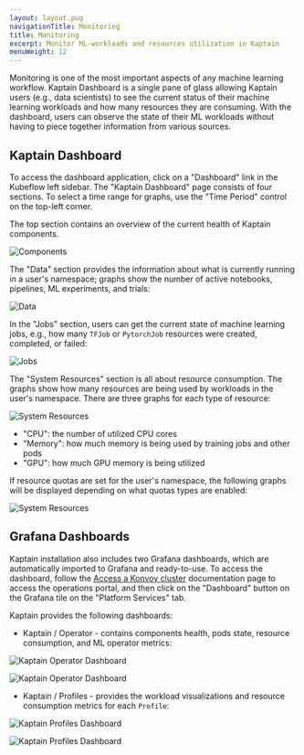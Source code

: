 ```yaml
---
layout: layout.pug
navigationTitle: Monitoring
title: Monitoring
excerpt: Monitor ML-workloads and resources utilization in Kaptain
menuWeight: 12
---
```


Monitoring is one of the most important aspects of any machine learning workflow. Kaptain Dashboard is a single pane
of glass allowing Kaptain users (e.g., data scientists) to see the current status of their machine learning workloads
and how many resources they are consuming. With the dashboard, users can observe the state of their ML workloads without
having to piece together information from various sources.

## Kaptain Dashboard

To access the dashboard application, click on a "Dashboard" link in the Kubeflow left sidebar.
The "Kaptain Dashboard" page consists of four sections. To select a time range for graphs, use the "Time Period" control
on the top-left corner.

The top section contains an overview of the current health of Kaptain components.

![Components](img/components.png)

The "Data" section provides the information about what is currently running in a user's namespace; graphs show the
number of active notebooks, pipelines, ML experiments, and trials:

![Data](img/data.png)

In the "Jobs" section, users can get the current state of machine learning jobs, e.g., how many `TFJob` or `PytorchJob`
resources were created, completed, or failed:

![Jobs](img/jobs.png)

The "System Resources" section is all about resource consumption. The graphs show how many resources are being used
by workloads in the user's namespace. There are three graphs for each type of resource:

![System Resources](img/system-resources.png)


- "CPU": the number of utilized CPU cores
- "Memory":  how much memory is being used by training jobs and other pods
- "GPU": how much GPU memory is being utilized

If resource quotas are set for the user's namespace, the following graphs will be displayed depending on what quotas
types are enabled:

![System Resources](img/quotas.png)

## Grafana Dashboards

Kaptain installation also includes two Grafana dashboards, which are automatically imported to Grafana and ready-to-use.
To access the dashboard, follow the [Access a Konvoy cluster][access_konvoy]
documentation page to access the operations portal, and then click on the "Dashboard" button on the Grafana tile on
the "Platform Services" tab.

Kaptain provides the following dashboards:
- Kaptain / Operator - contains components health, pods state, resource consumption, and ML operator metrics:

![Kaptain Operator Dashboard](img/kaptain-operator-dashboard-1.png)

![Kaptain Operator Dashboard](img/kaptain-operator-dashboard-2.png)

- Kaptain / Profiles - provides the workload visualizations and resource consumption metrics for each `Profile`:

![Kaptain Profiles Dashboard](img/kaptain-profiles-dashboard-1.png)

![Kaptain Profiles Dashboard](img/kaptain-profiles-dashboard-2.png)

[access_konvoy]: https://docs.d2iq.com/dkp/konvoy/latest/access-authentication/access-konvoy/
